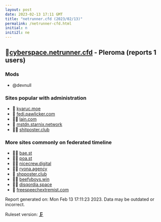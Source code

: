 ```yaml
---
layout: post
date: 2023-02-13 17:11 GMT
title: "netrunner.cfd (2023/02/13)"
permalink: /netrunner-cfd.html
initial: n
initi2l: ne
---
```


## 🐘[cyberspace.netrunner.cfd](https://cyberspace.netrunner.cfd) - Pleroma (reports 1 users)

### Mods
 * @devnull

### Sites popular with administration

* 🦝 [kyaruc.moe](/kyaruc-moe.html)
* 🐘 [fedi.pawlicker.com](/fedi-pawlicker-com.html)
* 🦝🧸 [lain.com](/lain-com.html)
* 🐘 [mstdn.starnix.network](/mstdn-starnix-network.html)
* 🦝🧸 [shitposter.club](/shitposter-club.html)

### More sites commonly on federated timeline

* 🦝🧸 [bae.st](/bae-st.html)
* 🦝🧸 [poa.st](/poa-st.html)
* 🦝🧸 [nicecrew.digital](/nicecrew-digital.html)
* 🦝🧸 [ryona.agency](/ryona-agency.html)
* 🦝 [shpposter.club](/shpposter-club.html)
* 🦝🧸 [beefyboys.win](/beefyboys-win.html)
* 🦝🧸 [disqordia.space](/disqordia-space.html)
* 🦝 [freespeechextremist.com](/freespeechextremist-com.html)

Report generated on: Mon Feb 13 17:11:23 2023. Data may be outdated or incorrect.

Ruleset version: [🗜](/version-clamp)
